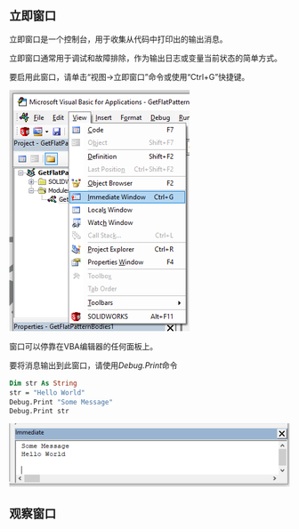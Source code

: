 ## 立即窗口

立即窗口是一个控制台，用于收集从代码中打印出的输出消息。

立即窗口通常用于调试和故障排除，作为输出日志或变量当前状态的简单方式。

要启用此窗口，请单击“视图->立即窗口”命令或使用“Ctrl+G”快捷键。

![立即窗口菜单](immediate-window-menu.png)

窗口可以停靠在VBA编辑器的任何面板上。

要将消息输出到此窗口，请使用*Debug.Print*命令

~~~ vb jagged
Dim str As String
str = "Hello World"
Debug.Print "Some Message"
Debug.Print str
~~~

![立即窗口中的输出](imediate-window-output.png)

## 观察窗口
